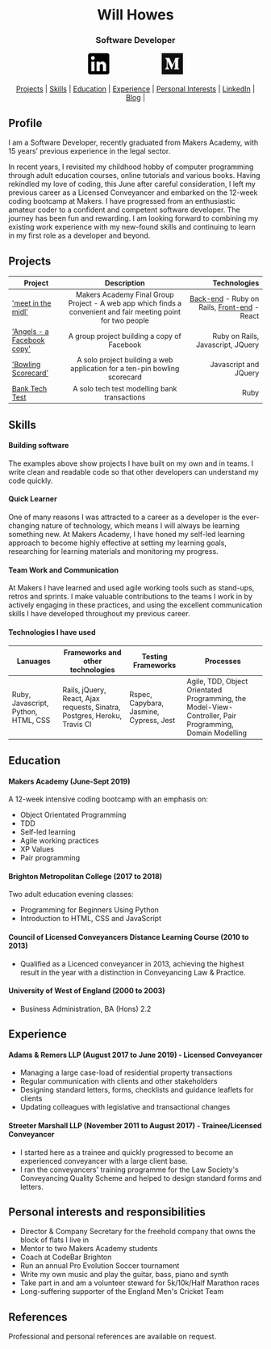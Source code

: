 <div align=center>
<h1>Will Howes</h1>
<h3>Software Developer</h3>
</div>

<div align=center>
<a href="https://www.linkedin.com/in/will-howes-12a9b529/"><img src="/linkedIn_button.png" alt="medium logo" hspace="50" height="42" width="42" style="max-width:100%;"></a>
<a href="https://medium.com/@williameldenhowes"><img src="/medium_button.png" alt="medium logo" hspace="50" height="42" width="42" style="max-width:100%;"></a>
</div>

</br>

<div align=center><a href="https://github.com/willhowes/CV#projects">Projects</a> | <a href="https://github.com/willhowes/CV#skills">Skills</a> | <a href="https://github.com/willhowes/CV#education">Education</a> |  <a href="https://github.com/willhowes/CV#experience">Experience</a> | <a href="https://github.com/willhowes/CV#personal-interests-and-responsibilities">Personal Interests</a> | <a href="https://www.linkedin.com/in/will-howes-12a9b529/" target="_blank">LinkedIn</a> |  <a href="https://medium.com/@williameldenhowes" target="_blank">Blog</a> |</div>

## Profile
I am a Software Developer, recently graduated from Makers Academy, with 15 years’ previous experience in the legal sector.

In recent years, I revisited my childhood hobby of computer programming through adult education courses, online tutorials and various books. Having rekindled my love of coding, this June after careful consideration, I left my previous career as a Licensed Conveyancer and embarked on the 12-week coding bootcamp at Makers. I have progressed from an enthusiastic amateur coder to a confident and competent software developer. The journey has been fun and rewarding. I am looking forward to combining my existing work experience with my new-found skills and continuing to learn in my first role as a developer and beyond.

## Projects
| Project        | Description          | Technologies  |
| ------------- |:-------------:| -----:|
| ['meet in the midl'](https://github.com/willhowes/meet-in-the-middle-react-front-end) | Makers Academy Final Group Project - A web app which finds a convenient and fair meeting point for two people| [Back-end](https://github.com/willhowes/meet-in-the-middle-backend-api) - Ruby on Rails, [Front-end](https://github.com/willhowes/meet-in-the-middle-react-front-end) - React |
| ['Angels - a Facebook copy'](https://github.com/Kaymo1990/acebook---CharliesAngels)      | A group project building a copy of Facebook | Ruby on Rails, Javascript, JQuery |
| ['Bowling Scorecard’](https://github.com/willhowes/bowling-challenge)      | A solo project building a web application for a ten-pin bowling scorecard       | Javascript and JQuery |
| [Bank Tech Test](https://github.com/willhowes/bank_tech_test) | A solo tech test modelling bank transactions |  Ruby |

## Skills

#### Building software
The examples above show projects I have built on my own and in teams. I write clean and readable code so that other developers can understand my code quickly.

#### Quick Learner
One of many reasons I was attracted to a career as a developer is the ever-changing nature of technology, which means I will always be learning something new. At Makers Academy, I have honed my self-led learning approach to become highly effective at setting my learning goals, researching for learning materials and monitoring my progress.

#### Team Work and Communication
At Makers I have learned and used agile working tools such as stand-ups, retros and sprints. I make valuable contributions to the teams I work in by actively engaging in these practices, and using the excellent communication skills I have developed throughout my previous career.  

#### Technologies I have used
| Lanuages        | Frameworks and other technologies          | Testing Frameworks  | Processes |
| ------------- |-------------| -----| -----|
| Ruby, Javascript, Python, HTML, CSS | Rails, jQuery, React, Ajax requests, Sinatra, Postgres, Heroku, Travis CI | Rspec, Capybara, Jasmine, Cypress, Jest | Agile, TDD, Object Orientated Programming, the Model-View-Controller, Pair Programming, Domain Modelling |


## Education

#### Makers Academy (June-Sept 2019)
A 12-week intensive coding bootcamp with an emphasis on:
* Object Orientated Programming
* TDD
* Self-led learning
* Agile working practices
* XP Values
* Pair programming  

#### Brighton Metropolitan College (2017 to 2018)
Two adult education evening classes:
* Programming for Beginners Using Python
* Introduction to HTML, CSS and JavaScript

#### Council of Licensed Conveyancers Distance Learning Course (2010 to 2013)
- Qualified as a Licenced conveyancer in 2013, achieving the highest result in the year with a distinction in Conveyancing Law & Practice. 

#### University of West of England (2000 to 2003)
- Business Administration, BA (Hons) 2.2

## Experience

#### Adams & Remers LLP (August 2017 to June 2019) - Licensed Conveyancer
* Managing a large case-load of residential property transactions 
* Regular communication with clients and other stakeholders 
* Designing standard letters, forms, checklists and guidance leaflets for clients
* Updating colleagues with legislative and transactional changes

#### Streeter Marshall LLP (November 2011 to August 2017) - Trainee/Licensed Conveyancer
* I started here as a trainee and quickly progressed to become an experienced conveyancer with a large client base.
* I ran the conveyancers' training programme for the Law Society's Conveyancing Quality Scheme and helped to design standard forms and letters. 

## Personal interests and responsibilities
* Director & Company Secretary for the freehold company that owns the block of flats I live in
* Mentor to two Makers Academy students
* Coach at CodeBar Brighton
* Run an annual Pro Evolution Soccer tournament
* Write my own music and play the guitar, bass, piano and synth
* Take part in and am a volunteer steward for 5k/10k/Half Marathon races
* Long-suffering supporter of the England Men's Cricket Team

## References
Professional and personal references are available on request.
